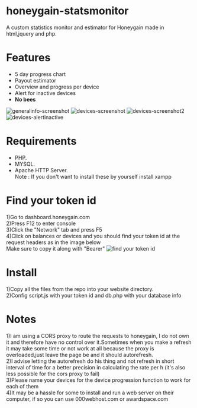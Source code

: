 # honeygain-statsmonitor

A custom statistics monitor and estimator for Honeygain made in html,jquery and php.




# Features

  - 5 day progress chart
  - Payout estimator
  - Overview and progress per device
  - Alert for inactive devices
  - **No bees**
  
  
![generalinfo-screenshot](https://i.imgur.com/OhygtOG.png) 
![devices-screenshot](https://i.imgur.com/aDzn5TZ.png)
![devices-screenshot2](https://i.imgur.com/PtP35Sq.png)
![devices-alertinactive](https://i.imgur.com/HZzVVKK.png)

# Requirements

  - PHP.
  - MYSQL.
  - Apache HTTP Server. \
Note : If you don't want to install these by yourself install xampp 

# Find your token id

1)Go to dashboard.honeygain.com \
2)Press F12 to enter console\
3)Click the "Network" tab and press F5\
4)Click on balances or devices and you should find your token id at the request headers as in the image below\
Make sure to copy it along with "Bearer"
![find your token id](https://i.imgur.com/YYOQpQ3.png) 


# Install 

 1)Copy all the files from the repo into your website directory.\
 2)Config script.js with your token id and db.php with your database info 

# Notes

 1)I am using a CORS proxy to route the requests to honeygain, I do not own it and therefore have no control over it.Sometimes when you make a refresh it may take some time or not work at all because the proxy is overloaded,just leave the page be and it should autorefresh. \
 2)I advise letting the autorefresh do his thing and not refresh in short interval of time for a better precision in calculating the rate per h (it's also less possible for the cors proxy to fail) \
 3)Please name your devices for the device progression function to work for each of them \
 4)It may be a hassle for some to install and run a web server on their computer, if so you can use 000webhost.com or awardspace.com 
